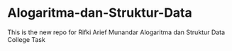 # Alogaritma-dan-Struktur-Data
This is the new repo for Rifki Arief Munandar Alogaritma dan Struktur Data College Task
